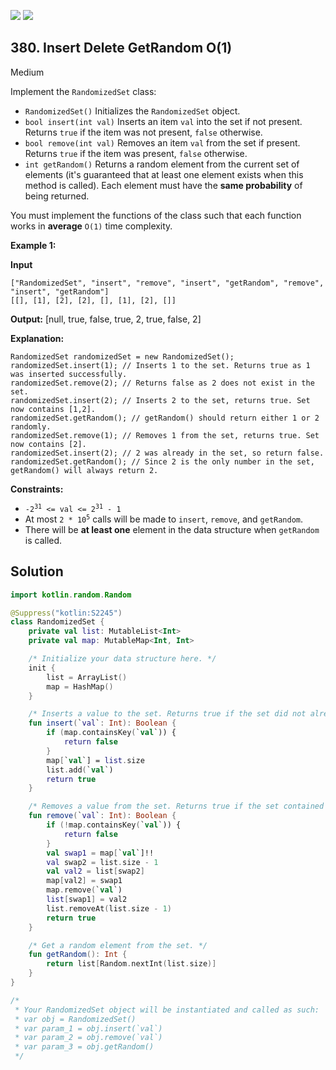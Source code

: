 [![](https://img.shields.io/github/stars/javadev/LeetCode-in-Kotlin?label=Stars&style=flat-square)](https://github.com/javadev/LeetCode-in-Kotlin)
[![](https://img.shields.io/github/forks/javadev/LeetCode-in-Kotlin?label=Fork%20me%20on%20GitHub%20&style=flat-square)](https://github.com/javadev/LeetCode-in-Kotlin/fork)

## 380\. Insert Delete GetRandom O(1)

Medium

Implement the `RandomizedSet` class:

*   `RandomizedSet()` Initializes the `RandomizedSet` object.
*   `bool insert(int val)` Inserts an item `val` into the set if not present. Returns `true` if the item was not present, `false` otherwise.
*   `bool remove(int val)` Removes an item `val` from the set if present. Returns `true` if the item was present, `false` otherwise.
*   `int getRandom()` Returns a random element from the current set of elements (it's guaranteed that at least one element exists when this method is called). Each element must have the **same probability** of being returned.

You must implement the functions of the class such that each function works in **average** `O(1)` time complexity.

**Example 1:**

**Input**

    ["RandomizedSet", "insert", "remove", "insert", "getRandom", "remove", "insert", "getRandom"] 
    [[], [1], [2], [2], [], [1], [2], []]

**Output:** [null, true, false, true, 2, true, false, 2]

**Explanation:**

    RandomizedSet randomizedSet = new RandomizedSet(); 
    randomizedSet.insert(1); // Inserts 1 to the set. Returns true as 1 was inserted successfully. 
    randomizedSet.remove(2); // Returns false as 2 does not exist in the set. 
    randomizedSet.insert(2); // Inserts 2 to the set, returns true. Set now contains [1,2]. 
    randomizedSet.getRandom(); // getRandom() should return either 1 or 2 randomly. 
    randomizedSet.remove(1); // Removes 1 from the set, returns true. Set now contains [2]. 
    randomizedSet.insert(2); // 2 was already in the set, so return false. 
    randomizedSet.getRandom(); // Since 2 is the only number in the set, getRandom() will always return 2.

**Constraints:**

*   <code>-2<sup>31</sup> <= val <= 2<sup>31</sup> - 1</code>
*   At most `2 * `<code>10<sup>5</sup></code> calls will be made to `insert`, `remove`, and `getRandom`.
*   There will be **at least one** element in the data structure when `getRandom` is called.

## Solution

```kotlin
import kotlin.random.Random

@Suppress("kotlin:S2245")
class RandomizedSet {
    private val list: MutableList<Int>
    private val map: MutableMap<Int, Int>

    /* Initialize your data structure here. */
    init {
        list = ArrayList()
        map = HashMap()
    }

    /* Inserts a value to the set. Returns true if the set did not already contain the specified element. */
    fun insert(`val`: Int): Boolean {
        if (map.containsKey(`val`)) {
            return false
        }
        map[`val`] = list.size
        list.add(`val`)
        return true
    }

    /* Removes a value from the set. Returns true if the set contained the specified element. */
    fun remove(`val`: Int): Boolean {
        if (!map.containsKey(`val`)) {
            return false
        }
        val swap1 = map[`val`]!!
        val swap2 = list.size - 1
        val val2 = list[swap2]
        map[val2] = swap1
        map.remove(`val`)
        list[swap1] = val2
        list.removeAt(list.size - 1)
        return true
    }

    /* Get a random element from the set. */
    fun getRandom(): Int {
        return list[Random.nextInt(list.size)]
    }
}

/*
 * Your RandomizedSet object will be instantiated and called as such:
 * var obj = RandomizedSet()
 * var param_1 = obj.insert(`val`)
 * var param_2 = obj.remove(`val`)
 * var param_3 = obj.getRandom()
 */
```